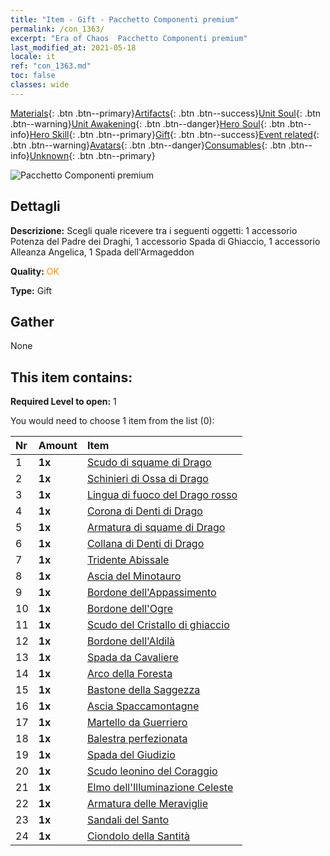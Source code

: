 ```yaml
---
title: "Item - Gift - Pacchetto Componenti premium"
permalink: /con_1363/
excerpt: "Era of Chaos  Pacchetto Componenti premium"
last_modified_at: 2021-05-18
locale: it
ref: "con_1363.md"
toc: false
classes: wide
---
```

 [Materials](/ItemsIT/){: .btn .btn--primary}[Artifacts](/ItemsIT/Artifacts/){: .btn .btn--success}[Unit Soul](/ItemsIT/UnitSoul/){: .btn .btn--warning}[Unit Awakening](/ItemsIT/UnitAwakening/){: .btn .btn--danger}[Hero Soul](/ItemsIT/HeroSoul/){: .btn .btn--info}[Hero Skill](/ItemsIT/HeroSkill/){: .btn .btn--primary}[Gift](/ItemsIT/Gift/){: .btn .btn--success}[Event related](/ItemsIT/Events/){: .btn .btn--warning}[Avatars](/ItemsIT/Avatars/){: .btn .btn--danger}[Consumables](/ItemsIT/Consumables/){: .btn .btn--info}[Unknown](/ItemsIT/Unknown/){: .btn .btn--primary}

 ![Pacchetto Componenti premium](/images/t/i_907046.png)

## Dettagli
 **Descrizione:** Scegli quale ricevere tra i seguenti oggetti: 1 accessorio Potenza del Padre dei Draghi, 1 accessorio Spada di Ghiaccio, 1 accessorio Alleanza Angelica, 1 Spada dell'Armageddon

 **Quality:** <span style="color: #FF8C00">OK</span>

 **Type:** Gift

## Gather

  None

## This item contains:

 **Required Level to open:** 1

 You would need to choose 1 item from the list (0):

  | Nr | Amount |     Item    |
  |:---|:-------|:------------|
  | 1 |  **1x** | [Scudo di squame di Drago](/ItemsIT/art_144/) |  | 
  | 2 |  **1x** | [Schinieri di Ossa di Drago](/ItemsIT/art_145/) |  | 
  | 3 |  **1x** | [Lingua di fuoco del Drago rosso](/ItemsIT/art_146/) |  | 
  | 4 |  **1x** | [Corona di Denti di Drago](/ItemsIT/art_147/) |  | 
  | 5 |  **1x** | [Armatura di squame di Drago](/ItemsIT/art_148/) |  | 
  | 6 |  **1x** | [Collana di Denti di Drago](/ItemsIT/art_149/) |  | 
  | 7 |  **1x** | [Tridente Abissale](/ItemsIT/art_160/) |  | 
  | 8 |  **1x** | [Ascia del Minotauro](/ItemsIT/art_161/) |  | 
  | 9 |  **1x** | [Bordone dell'Appassimento](/ItemsIT/art_162/) |  | 
  | 10 |  **1x** | [Bordone dell'Ogre](/ItemsIT/art_163/) |  | 
  | 11 |  **1x** | [Scudo del Cristallo di ghiaccio](/ItemsIT/art_164/) |  | 
  | 12 |  **1x** | [Bordone dell'Aldilà](/ItemsIT/art_165/) |  | 
  | 13 |  **1x** | [Spada da Cavaliere](/ItemsIT/art_166/) |  | 
  | 14 |  **1x** | [Arco della Foresta](/ItemsIT/art_167/) |  | 
  | 15 |  **1x** | [Bastone della Saggezza](/ItemsIT/art_168/) |  | 
  | 16 |  **1x** | [Ascia Spaccamontagne](/ItemsIT/art_169/) |  | 
  | 17 |  **1x** | [Martello da Guerriero](/ItemsIT/art_170/) |  | 
  | 18 |  **1x** | [Balestra perfezionata](/ItemsIT/art_171/) |  | 
  | 19 |  **1x** | [Spada del Giudizio](/ItemsIT/art_150/) |  | 
  | 20 |  **1x** | [Scudo leonino del Coraggio](/ItemsIT/art_151/) |  | 
  | 21 |  **1x** | [Elmo dell'Illuminazione Celeste](/ItemsIT/art_152/) |  | 
  | 22 |  **1x** | [Armatura delle Meraviglie](/ItemsIT/art_153/) |  | 
  | 23 |  **1x** | [Sandali del Santo](/ItemsIT/art_154/) |  | 
  | 24 |  **1x** | [Ciondolo della Santità](/ItemsIT/art_155/) |  | 
